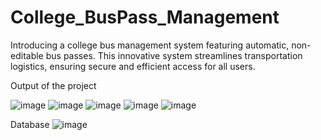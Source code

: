 # College_BusPass_Management
Introducing a college bus management system featuring automatic, non-editable bus passes. This innovative system streamlines transportation logistics, ensuring secure and efficient access for all users.

Output of the project

![image](https://github.com/user-attachments/assets/6420b802-2cdf-4e61-b745-4e8531b94568)
![image](https://github.com/user-attachments/assets/7ccda9cf-9638-4bfa-a6e1-3bb92555b67c)
![image](https://github.com/user-attachments/assets/2eabd969-e15c-49a1-be96-cb3dedcc1d97)
![image](https://github.com/user-attachments/assets/cb18445f-0d77-4d33-8af2-8a1c98e634a8)
![image](https://github.com/user-attachments/assets/20bdf64b-3b67-4ab6-823f-b58a030466bb)

Database
![image](https://github.com/user-attachments/assets/9df120a0-9103-4c6f-b77f-278cb3f3e6cf)




